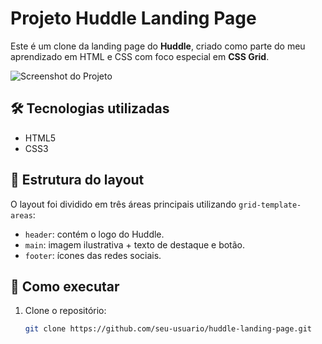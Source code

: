 # Projeto Huddle Landing Page

Este é um clone da landing page do **Huddle**, criado como parte do meu aprendizado em HTML e CSS com foco especial em **CSS Grid**.

![Screenshot do Projeto](./caminho/para/Screenshot_1.png)

## 🛠️ Tecnologias utilizadas

- HTML5
- CSS3

## 🧱 Estrutura do layout

O layout foi dividido em três áreas principais utilizando `grid-template-areas`:

- `header`: contém o logo do Huddle.
- `main`: imagem ilustrativa + texto de destaque e botão.
- `footer`: ícones das redes sociais.

## 🚀 Como executar

1. Clone o repositório:
   ```bash
   git clone https://github.com/seu-usuario/huddle-landing-page.git
